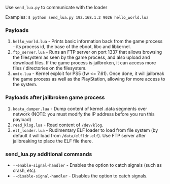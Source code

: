 
Use `send_lua.py` to communicate with the loader

Examples: `$ python send_lua.py 192.168.1.2 9026 hello_world.lua`

### Payloads

1. `hello_world.lua` - Prints basic information back from the game process - its process id, the base of the eboot, libc and libkernel.
2. `ftp_server.lua` - Runs an FTP server on port 1337 that allows browsing the filesystem as seen by the game process, and also upload and download files. If the game process is jailbroken, it can access more files / directories on the filesystem.
3. `umtx.lua` - Kernel exploit for PS5 (fw <= 7.61). Once done, it will jailbreak the game process as well as the PlayStation, allowing for more access to the system.

### Payloads after jailbroken game process

1. `kdata_dumper.lua` - Dump content of kernel .data segments over network (NOTE: you must modify the IP address before you run this payload)
2. `read_klog.lua` - Read content of `/dev/klog`.
3. `elf_loader.lua` - Rudimentary ELF loader to load from file system (by default it will load from `/data/elfldr.elf`). Use FTP server after jailbreaking to place the ELF file there.

### send_lua.py additional commands

* `--enable-signal-handler` - Enables the option to catch signals (such as crash, etc).
* `--disable-signal-handler` - Disables the option to catch signals.